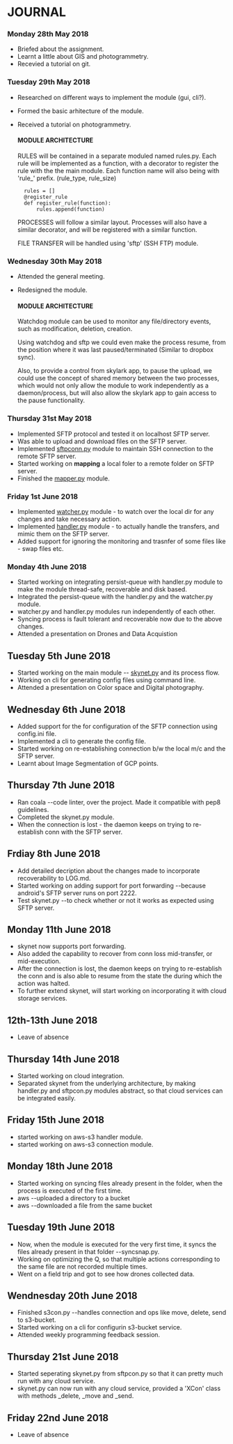 # JOURNAL

### Monday 28th May 2018
+ Briefed about the assignment.
+ Learnt a little about GIS and photogrammetry.
+ Recevied a tutorial on git.

### Tuesday 29th May 2018
+ Researched on different ways to implement the module (gui, cli?).
+ Formed the basic arhitecture of the module.
+ Received a tutorial on photogrammetry.

    #### MODULE ARCHITECTURE
    
    RULES will be contained in a separate moduled named rules.py. Each rule will be
     implemented as a function, with a decorator to register the rule with the the main module.
    Each function name will also being with 'rule_' prefix. (rule_type, rule_size)
    
        rules = []
        @register_rule
        def register_rule(function):
            rules.append(function)
    PROCESSES will follow a similar layout. Processes will also have a similar decorator,
     and will be registered with a similar function.

    FILE TRANSFER will be handled using 'sftp' (SSH FTP) module.

### Wednesday 30th May 2018
+ Attended the general meeting.
+ Redesigned the module.

    #### MODULE ARCHITECTURE

    Watchdog module can be used to monitor any file/directory events, such as modification,
     deletion, creation.

    Using watchdog and sftp we could even make the process resume, from the position where
     it was last paused/terminated (Similar to dropbox sync).
    
    Also, to provide a control from skylark app, to pause the upload, we could use the concept
     of shared memory between the two processes, which would not only allow the module to work
     independently as a daemon/process, but will also allow the skylark app to gain access to
     the pause functionality.

### Thursday 31st May 2018
+ Implemented SFTP protocol and tested it on localhost SFTP server.
+ Was able to upload and download files on the SFTP server.
+ Implemented [sftpconn.py](https://bitbucket.org/EverWinter23/skynet/src/dev/lib/sftpcon.py) 
  module to maintain SSH connection to the remote SFTP server.
+ Started working on **mapping** a local foler to a remote folder on SFTP server.
+ Finished the [mapper.py](https://bitbucket.org/EverWinter23/skynet/src/dev/lib/mapper.py) 
  module.


### Friday 1st June 2018
+ Implemented [watcher.py](https://bitbucket.org/EverWinter23/skynet/src/dev/lib/watcher.py) 
  module - to watch over the local dir for any changes and take necessary action.
+ Implemented [handler.py](https://bitbucket.org/EverWinter23/skynet/src/dev/lib/handler.py) 
  module - to actually handle the transfers, and mimic them on the SFTP server.
+ Added support for ignoring the monitoring and trasnfer of some files like - swap files etc.

### Monday 4th June 2018
+ Started working on integrating persist-queue with handler.py module to make the module
  thread-safe, recoverable and disk based.
+ Integrated the persist-queue with the handler.py and the watcher.py module.
+ watcher.py and handler.py modules run independently of each other.
+ Syncing process is fault tolerant and recoverable now due to the above changes.
+ Attended a presentation on Drones and Data Acquistion

## Tuesday 5th June 2018
+ Started working on the main module -- 
  [skynet.py](https://bitbucket.org/EverWinter23/skynet/src/dev/lib/skynet.py) and its process
  flow.
+ Working on cli for generating config files using command line.
+ Attended a presentation on Color space and Digital photography.

## Wednesday 6th June 2018
+ Added support for the  for configuration of the SFTP connection using config.ini file.
+ Implemented a cli to generate the config file.
+ Started working on re-establishing connection b/w the local m/c and the SFTP server.
+ Learnt about Image Segmentation of GCP points.

## Thursday 7th June 2018
+ Ran coala --code linter, over the project. Made it compatible with pep8 guidelines.
+ Completed the skynet.py module.
+ When the connection is lost - the daemon keeps on trying to re-establish conn with the 
  SFTP server.

## Frdiay 8th June 2018
+ Add detailed decription about the changes made to incorporate recoverability to LOG.md.
+ Started working on adding support for port forwarding --because android's SFTP server runs
  on port 2222.
+ Test skynet.py --to check whether or not it works as expected using SFTP server.

## Monday 11th June 2018
+ skynet now supports port forwarding. 
+ Also added the capability to recover from conn loss mid-transfer, or mid-execution.
+ After the connection is lost, the daemon keeps on trying to re-establish the conn and
  is also able to resume from the state the during which the action was halted.
+ To further extend skynet, will start working on incorporating it with cloud storage services.

## 12th-13th June 2018
+ Leave of absence

## Thursday 14th June 2018
+ Started working on cloud integration.
+ Separated skynet from the underlying architecture, by making handler.py and sftpcon.py
  modules abstract, so that cloud services can be integrated easily.

## Friday 15th June 2018
+ started working on aws-s3 handler module.
+ started working on aws-s3 connection module.

## Monday 18th June 2018
+ Started working on syncing files already present in the folder, when the process is
  executed of the first time.
+ aws --uploaded a directory to a bucket
+ aws --downloaded a file from the same bucket

## Tuesday 19th June 2018
+ Now, when the module is executed for the very first time, it syncs the files already
  present in that folder --syncsnap.py.
+ Working on optimizing the Q, so that multiple actions corresponding to the same file
  are not recorded multiple times.
+ Went on a field trip and got to see how drones collected data.

## Wendnesday 20th June 2018
+ Finished s3con.py --handles connection and ops like move, delete, send to s3-bucket.
+ Started working on a cli for configurin s3-bucket service.
+ Attended weekly programming feedback session. 

## Thursday 21st June 2018
+ Started seperating skynet.py from sftpcon.py so that it can pretty much run with
  any cloud service.
+ skynet.py can now run with any cloud service, provided a 'XCon' class with methods
  _delete, _move and _send.

## Friday 22nd June 2018
+ Leave of absence